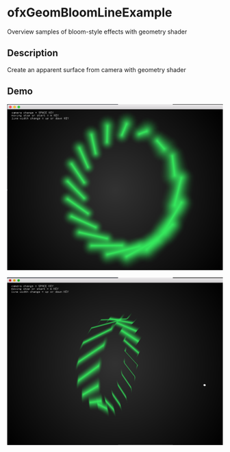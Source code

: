 # ofxGeomBloomLineExample
Overview
samples of bloom-style effects with geometry shader

## Description
Create an apparent surface from camera with geometry shader

## Demo
![sample](https://github.com/asaiyuta/ofxGeomBloomLineExample/blob/master/sample/00.png)

![sample](https://github.com/asaiyuta/ofxGeomBloomLineExample/blob/master/sample/01.png)